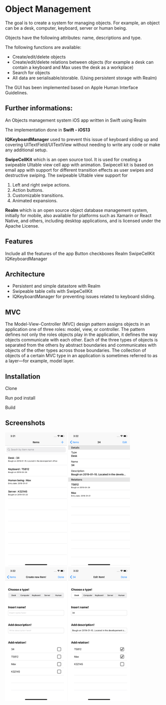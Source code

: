 # Object Management

The goal is to create a system for managing objects. For example, an object can be a desk, computer, keyboard, server or human being.

Objects have the following attributes: name, descriptions and type.

The following functions are available:

* Create/edit/delete objects
* Create/edit/delete relations between objects (for example a desk can contain a keyboard and Max uses the desk as a workplace)
* Search for objects
* All data are serialisable/storable. (Using persistent storage with Realm)

The GUI has been implemented based on  Apple Human Interface Guidelines.

## Further informations:

An Objects management system iOS app written in Swift using Realm

The implementation done in **Swift - iOS13**

**IQKeyboardManager** used to prevent this issue of keyboard sliding up and covering UITextField/UITextView without needing to write any code or make any additional setup.

**SwipeCellKit** which is an open source tool. It is used for creating a swipeable UItable view cell app with animation. Swipecell kit is based on email app with support for different transition effects as user swipes and destructive swiping.
The swipeable UItable view support for
1. Left and right swipe actions.
2. Action buttons.
3. Customizable transitions.
4. Animated expansions.

**Realm** which is an open source object database management system, initially for mobile, also available for platforms such as Xamarin or React Native, and others, including desktop applications, and is licensed under the Apache License.

## Features
Include all the features of the app
Button checkboxes
Realm
SwipeCellKit
IQKeyboardManager


## Architecture
* Persistent and simple datastore with Realm
* Swipeable table cells with SwipeCellKit
* IQKeyboardManager for preventing issues related to keyboard sliding. 

## MVC
The Model-View-Controller (MVC) design pattern assigns objects in an application one of three roles: model, view, or controller. The pattern defines not only the roles objects play in the application, it defines the way objects communicate with each other. Each of the three types of objects is separated from the others by abstract boundaries and communicates with objects of the other types across those boundaries. The collection of objects of a certain MVC type in an application is sometimes referred to as a layer—for example, model layer.

## Installation
Clone

Run pod install

Build

## Screenshots

<img src="Documentation/screen_01.png" width="200"/> <img src="Documentation/screen_02.png" width="200"/> <img src="Documentation/screen_03.png" width="200"/> <img src="Documentation/screen_04.png" width="200"/>
